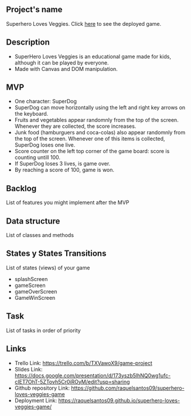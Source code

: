 ## Project's name
Superhero Loves Veggies.
Click [here](http://raquelsantos09.github.io/superhero-loves-veggies-game/) to see the deployed game.

## Description
- SuperHero Loves Veggies is an educational game made for kids, although it can be played by everyone. 
- Made with Canvas and DOM manipulation.


## MVP
- One character: SuperDog
- SuperDog can move horizontally using the left and right key arrows on the keyboard.
- Fruits and vegetables appear randomnly from the top of the screen. Whenever they are collected, the score increases.
- Junk food (hamburguers and coca-colas) also appear randomnly from the top of the screen. Whenever one of this items is collected, SuperDog loses one live.
- Score counter on the left top corner of the game board: score is counting untill 100.
- If SuperDog loses 3 lives, is game over.
- By reaching a score of 100, game is won.


## Backlog
List of features you might implement after the MVP

## Data structure
List of classes and methods

## States y States Transitions
List of states (views) of your game

 - splashScreen
 - gameScreen
 - gameOverScreen
 - GameWinScreen

## Task
List of tasks in order of priority

## Links
- Trello Link: https://trello.com/b/TXVawoX9/game-project
- Slides Link: https://docs.google.com/presentation/d/173yszb5lhNQ0wg1ufc-cIET7OhT-5ZTovh5Cr0iROyM/edit?usp=sharing
- Github repository Link: https://github.com/raquelsantos09/superhero-loves-veggies-game
- Deployment Link: https://raquelsantos09.github.io/superhero-loves-veggies-game/
